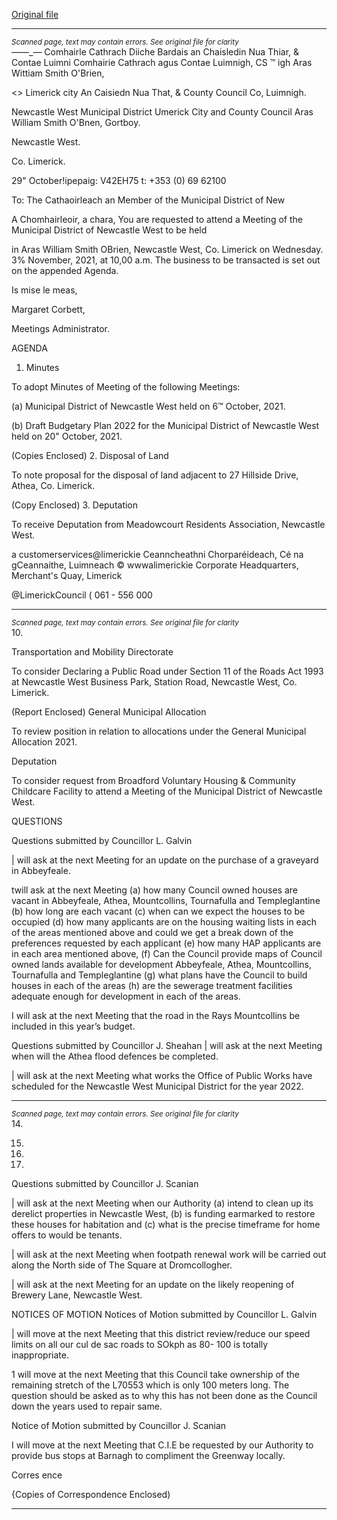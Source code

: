 [Original file](https://www.limerick.ie/sites/default/files/media/documents/2021-11/00-2021-11-03-agenda-november.pdf)

---
*<small>Scanned page, text may contain errors. See original file for clarity</small>*  
_—_—_— Comhairle Cathrach Diiche Bardais an Chaisledin Nua Thiar,
& Contae Luimni Comhairie Cathrach agus Contae Luimnigh,
CS ™ igh Aras Wittiam Smith O'Brien,

<> Limerick city An Caisiedn Nua That,
& County Council Co, Luimnigh.

Newcastle West Municipal District
Umerick City and County Council
Aras William Smith O'Bnen,
Gortboy.

Newcastle West.

Co. Limerick.

29" October!ipepaig: V42EH75
t: +353 (0) 69 62100

To: The Cathaoirleach an Member of the Municipal District of New

A Chomhairleoir, a chara,
You are requested to attend a Meeting of the Municipal District of Newcastle West to be held

in Aras William Smith OBrien, Newcastle West, Co. Limerick on Wednesday. 3% November,
2021, at 10,00 a.m. The business to be transacted is set out on the appended Agenda.

Is mise le meas,

Margaret Corbett,

Meetings Administrator.

AGENDA
1. Minutes

To adopt Minutes of Meeting of the following Meetings:

(a) Municipal District of Newcastle West held on 6™ October, 2021.

(b) Draft Budgetary Plan 2022 for the Municipal District of Newcastle West held on
20" October, 2021.

(Copies Enclosed)
2. Disposal of Land

To note proposal for the disposal of land adjacent to 27 Hillside Drive, Athea,
Co. Limerick.

(Copy Enclosed)
3. Deputation

To receive Deputation from Meadowcourt Residents Association, Newcastle West.

a customerservices@limerickie
Ceanncheathni Chorparéideach, Cé na gCeannaithe, Luimneach © wwwalimerickie
Corporate Headquarters, Merchant's Quay, Limerick

@LimerickCouncil
( 061 - 556 000


---
*<small>Scanned page, text may contain errors. See original file for clarity</small>*  
10.

Transportation and Mobility Directorate

To consider Declaring a Public Road under Section 11 of the Roads Act 1993 at
Newcastle West Business Park, Station Road, Newcastle West, Co. Limerick.

(Report Enclosed)
General Municipal Allocation

To review position in relation to allocations under the General Municipal Allocation
2021.

Deputation

To consider request from Broadford Voluntary Housing & Community Childcare
Facility to attend a Meeting of the Municipal District of Newcastle West.

QUESTIONS

Questions submitted by Councillor L. Galvin

| will ask at the next Meeting for an update on the purchase of a graveyard in
Abbeyfeale.

twill ask at the next Meeting (a) how many Council owned houses are vacant in
Abbeyfeale, Athea, Mountcollins, Tournafulla and Templeglantine (b) how long are
each vacant (c) when can we expect the houses to be occupied (d) how many
applicants are on the housing waiting lists in each of the areas mentioned above and
could we get a break down of the preferences requested by each applicant (e) how
many HAP applicants are in each area mentioned above, (f) Can the Council provide
maps of Council owned lands available for development Abbeyfeale, Athea,
Mountcollins, Tournafulla and Templeglantine (g) what plans have the Council to
build houses in each of the areas (h) are the sewerage treatment facilities adequate
enough for development in each of the areas.

I will ask at the next Meeting that the road in the Rays Mountcollins be included in
this year’s budget.

Questions submitted by Councillor J. Sheahan
| will ask at the next Meeting when will the Athea flood defences be completed.

| will ask at the next Meeting what works the Office of Public Works have scheduled
for the Newcastle West Municipal District for the year 2022.


---
*<small>Scanned page, text may contain errors. See original file for clarity</small>*  
14.

15.

16.

17.

Questions submitted by Councillor J. Scanian

| will ask at the next Meeting when our Authority (a) intend to clean up its derelict
properties in Newcastle West, (b) is funding earmarked to restore these houses for
habitation and (c) what is the precise timeframe for home offers to would be
tenants.

| will ask at the next Meeting when footpath renewal work will be carried out along
the North side of The Square at Dromcollogher.

| will ask at the next Meeting for an update on the likely reopening of Brewery Lane,
Newcastle West.

NOTICES OF MOTION
Notices of Motion submitted by Councillor L. Galvin

| will move at the next Meeting that this district review/reduce our speed limits on
all our cul de sac roads to SOkph as 80- 100 is totally inappropriate.

1 will move at the next Meeting that this Council take ownership of the remaining
stretch of the L70553 which is only 100 meters long. The question should be asked as
to why this has not been done as the Council down the years used to repair same.

Notice of Motion submitted by Councillor J. Scanian

I will move at the next Meeting that C.I.E be requested by our Authority to provide bus
stops at Barnagh to compliment the Greenway locally.

Corres ence

{Copies of Correspondence Enclosed)


---
